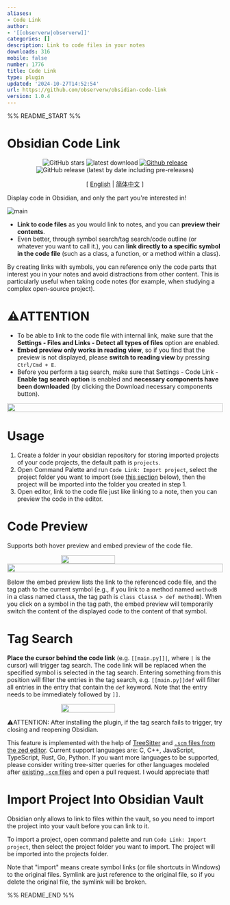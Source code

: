 ```yaml
---
aliases:
- Code Link
author:
- '[[observerw|observerw]]'
categories: []
description: Link to code files in your notes
downloads: 316
mobile: false
number: 1776
title: Code Link
type: plugin
updated: '2024-10-27T14:52:54'
url: https://github.com/observerw/obsidian-code-link
version: 1.0.4
---
```


%% README_START %%

# Obsidian Code Link

<div align="center">

![GitHub stars](https://img.shields.io/github/stars/observerw/obsidian-code-link?style=flat) ![latest download](https://img.shields.io/github/downloads/observerw/obsidian-code-link/latest/total?style=plastic) 
[![Github release](https://img.shields.io/github/manifest-json/v/observerw/obsidian-code-link?color=blue)](https://github.com/observerw/obsidian-code-link/releases/latest) ![GitHub release (latest by date including pre-releases)](https://img.shields.io/github/v/release/observerw/obsidian-code-link?include_prereleases&label=BRAT%20beta)

[ [English](./README.md) | [简体中文](./README-CN.md) ]

</div>

Display code in Obsidian, and only the part you're interested in!

![main](https://raw.githubusercontent.com/observerw/obsidian-code-link/HEAD/assets/main.png)

- **Link to code files** as you would link to notes, and you can **preview their contents**. 
- Even better, through symbol search/tag search/code outline (or whatever you want to call it.), you can **link directly to a specific symbol in the code file** (such as a class, a function, or a method within a class). 

By creating links with symbols, you can reference only the code parts that interest you in your notes and avoid distractions from other content. This is particularly useful when taking code notes (for example, when studying a complex open-source project).

# ⚠️ATTENTION 

- To be able to link to the code file with internal link, make sure that the **Settings - Files and Links - Detect all types of files** option are enabled.
- **Embed preview only works in reading view**, so if you find that the preview is not displayed, please **switch to reading view** by pressing `Ctrl/Cmd + E`.
- Before you perform a tag search, make sure that Settings - Code Link - **Enable tag search option** is enabled and **necessary components have been downloaded** (by clicking the Download necessary components button).

<div style="display: flex; justify-content: center;">
    <img src="https://raw.githubusercontent.com/observerw/obsidian-code-link/HEAD/assets/download-button.png" width="100%">
</div>

# Usage

1. Create a folder in your obsidian repository for storing imported projects of your code projects, the default path is `projects`.
2. Open Command Palette and run `Code Link: Import project`, select the project folder you want to import (see [this section](#import-project-into-obsidian-vault) below), then the project will be imported into the folder you created in step 1.
3. Open editor, link to the code file just like linking to a note, then you can preview the code in the editor. 

# Code Preview

Supports both hover preview and embed preview of the code file.

<div style="display: flex; justify-content: center;">
    <img src="https://raw.githubusercontent.com/observerw/obsidian-code-link/HEAD/assets/hover.png" width="50%">
</div>

<div style="display: flex; justify-content: center;">
    <img src="https://raw.githubusercontent.com/observerw/obsidian-code-link/HEAD/assets/embed.png" width="100%">
</div>


Below the embed preview lists the link to the referenced code file, and the tag path to the current symbol (e.g., if you link to a method named `methodB` in a class named `ClassA`, the tag path is `class ClassA > def methodB`). When you click on a symbol in the tag path, the embed preview will temporarily switch the content of the displayed code to the content of that symbol.

# Tag Search

**Place the cursor behind the code link** (e.g. `[[main.py]]|`, where `|` is the cursor) will trigger tag search. The code link will be replaced when the specified symbol is selected in the tag search. Entering something from this position will filter the entries in the tag search, e.g. `[[main.py]]def` will filter all entries in the entry that contain the `def` keyword. Note that the entry needs to be immediately followed by `]]`.

<div style="display: flex; justify-content: center;">
    <img src="https://raw.githubusercontent.com/observerw/obsidian-code-link/HEAD/assets/tag-search.png" width="50%">
</div>

⚠️ATTENTION: After installing the plugin, if the tag search fails to trigger, try closing and reopening Obsidian.

This feature is implemented with the help of [TreeSitter](https://tree-sitter.github.io/tree-sitter/) and [`.scm` files from the zed editor](https://zed.dev/). Current support languages are: C, C++, JavaScript, TypeScript, Rust, Go, Python. If you want more languages to be supported, please consider writing tree-sitter queries for other languages modeled after [existing `.scm` files](https://github.com/observerw/obsidian-code-link/tree/main/src/lang/data/scm) and open a pull request. I would appreciate that!

# Import Project Into Obsidian Vault

Obsidian only allows to link to files within the vault, so you need to import the project into your vault before you can link to it.

To import a project, open command palette and run `Code Link: Import project`, then select the project folder you want to import. The project will be imported into the projects folder.

Note that "import" means create symbol links (or file shortcuts in Windows) to the original files. Symlink are just reference to the original file, so if you delete the original file, the symlink will be broken.

%% README_END %%